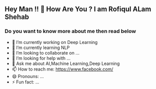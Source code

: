 ## Hey Man !! 🌷 How Are You ? I am Rofiqul ALam Shehab

### Do you want to know more about me then read below

- 🔭 I’m currently working on Deep Learning
- 🌱 I’m currently learning NLP
- 👯 I’m looking to collaborate on ...
- 🤔 I’m looking for help with ...
- 💬 Ask me about AI,Machine Learning,Deep Learning
- 📫 How to reach me: https://www.facebook.com/
- 😄 Pronouns: ...
- ⚡ Fun fact: ...

